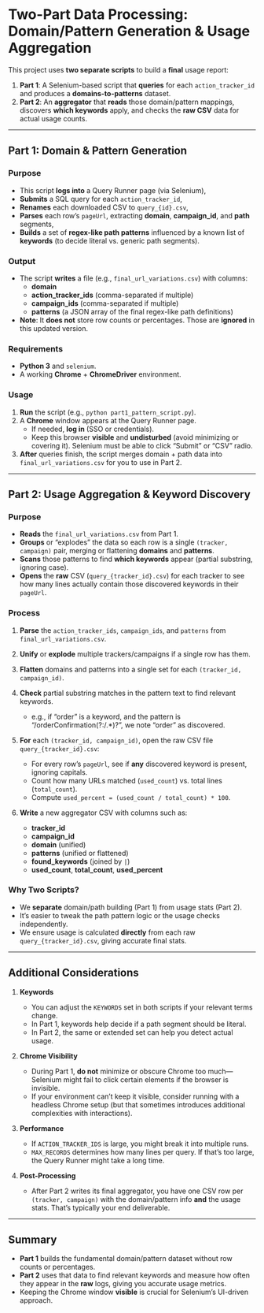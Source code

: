 # Two-Part Data Processing: Domain/Pattern Generation & Usage Aggregation

This project uses **two separate scripts** to build a **final** usage report:

1. **Part 1**: A Selenium-based script that **queries** for each `action_tracker_id` and produces a **domains-to-patterns** dataset.  
2. **Part 2**: An **aggregator** that **reads** those domain/pattern mappings, discovers **which keywords** apply, and checks the **raw CSV** data for actual usage counts.

---

## Part 1: Domain & Pattern Generation

### Purpose

- This script **logs into** a Query Runner page (via Selenium),  
- **Submits** a SQL query for each `action_tracker_id`,  
- **Renames** each downloaded CSV to `query_{id}.csv`,  
- **Parses** each row’s `pageUrl`, extracting **domain**, **campaign_id**, and **path** segments,  
- **Builds** a set of **regex-like path patterns** influenced by a known list of **keywords** (to decide literal vs. generic path segments).

### Output

- The script **writes** a file (e.g., `final_url_variations.csv`) with columns:
  - **domain**  
  - **action_tracker_ids** (comma-separated if multiple)  
  - **campaign_ids** (comma-separated if multiple)  
  - **patterns** (a JSON array of the final regex-like path definitions)  
- **Note**: It **does not** store row counts or percentages. Those are **ignored** in this updated version.

### Requirements

- **Python 3** and `selenium`.  
- A working **Chrome** + **ChromeDriver** environment.

### Usage

1. **Run** the script (e.g., `python part1_pattern_script.py`).  
2. A **Chrome** window appears at the Query Runner page.  
   - If needed, **log in** (SSO or credentials).  
   - Keep this browser **visible** and **undisturbed** (avoid minimizing or covering it). Selenium must be able to click “Submit” or “CSV” radio.  
3. **After** queries finish, the script merges domain + path data into `final_url_variations.csv` for you to use in Part 2.

---

## Part 2: Usage Aggregation & Keyword Discovery

### Purpose

- **Reads** the `final_url_variations.csv` from Part 1.  
- **Groups** or “explodes” the data so each row is a single `(tracker, campaign)` pair, merging or flattening **domains** and **patterns**.  
- **Scans** those patterns to find **which keywords** appear (partial substring, ignoring case).  
- **Opens** the **raw** CSV (`query_{tracker_id}.csv`) for each tracker to see how many lines actually contain those discovered keywords in their `pageUrl`.

### Process

1. **Parse** the `action_tracker_ids`, `campaign_ids`, and `patterns` from `final_url_variations.csv`.  
2. **Unify** or **explode** multiple trackers/campaigns if a single row has them.  
3. **Flatten** domains and patterns into a single set for each `(tracker_id, campaign_id)`.  
4. **Check** partial substring matches in the pattern text to find relevant keywords.  
   - e.g., if “order” is a keyword, and the pattern is “/orderConfirmation(?:/.*)?”, we note “order” as discovered.  
5. **For** each `(tracker_id, campaign_id)`, open the raw CSV file `query_{tracker_id}.csv`:  
   - For every row’s `pageUrl`, see if **any** discovered keyword is present, ignoring capitals.  
   - Count how many URLs matched (`used_count`) vs. total lines (`total_count`).  
   - Compute `used_percent = (used_count / total_count) * 100`.  

6. **Write** a new aggregator CSV with columns such as:  
   - **tracker_id**  
   - **campaign_id**  
   - **domain** (unified)  
   - **patterns** (unified or flattened)  
   - **found_keywords** (joined by `|`)  
   - **used_count**, **total_count**, **used_percent**

### Why Two Scripts?

- We **separate** domain/path building (Part 1) from usage stats (Part 2).  
- It’s easier to tweak the path pattern logic or the usage checks independently.  
- We ensure usage is calculated **directly** from each raw `query_{tracker_id}.csv`, giving accurate final stats.

---

## Additional Considerations

1. **Keywords**  
   - You can adjust the `KEYWORDS` set in both scripts if your relevant terms change.  
   - In Part 1, keywords help decide if a path segment should be literal.  
   - In Part 2, the same or extended set can help you detect actual usage.

2. **Chrome Visibility**  
   - During Part 1, **do not** minimize or obscure Chrome too much—Selenium might fail to click certain elements if the browser is invisible.  
   - If your environment can’t keep it visible, consider running with a headless Chrome setup (but that sometimes introduces additional complexities with interactions).

3. **Performance**  
   - If `ACTION_TRACKER_IDS` is large, you might break it into multiple runs.  
   - `MAX_RECORDS` determines how many lines per query. If that’s too large, the Query Runner might take a long time.

4. **Post-Processing**  
   - After Part 2 writes its final aggregator, you have one CSV row per `(tracker, campaign)` with the domain/pattern info **and** the usage stats. That’s typically your end deliverable.

---

## Summary

- **Part 1** builds the fundamental domain/pattern dataset without row counts or percentages.  
- **Part 2** uses that data to find relevant keywords and measure how often they appear in the **raw** logs, giving you accurate usage metrics.  
- Keeping the Chrome window **visible** is crucial for Selenium’s UI-driven approach.  